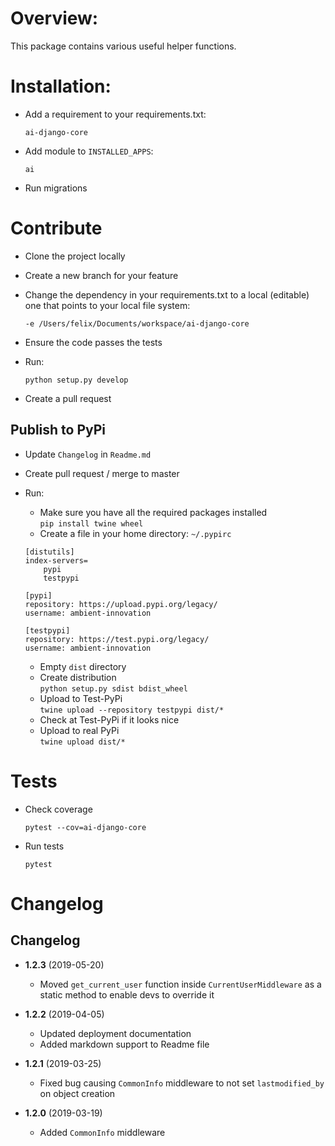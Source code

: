 # Overview:
This package contains various useful helper functions.  


# Installation:
- Add a requirement to your requirements.txt: 
    
    `ai-django-core`

- Add module to `INSTALLED_APPS`:

    `ai`

- Run migrations


# Contribute

- Clone the project locally
- Create a new branch for your feature
- Change the dependency in your requirements.txt to a local (editable) one that points to your local file system:
    ```
    -e /Users/felix/Documents/workspace/ai-django-core
    ``` 
- Ensure the code passes the tests
- Run: 
    
    `python setup.py develop`
    
- Create a pull request

## Publish to PyPi

- Update `Changelog` in `Readme.md`
 
- Create pull request / merge to master

- Run:

    * Make sure you have all the required packages installed  
    `pip install twine wheel`
    * Create a file in your home directory: `~/.pypirc`
    ```
    [distutils]
    index-servers=
        pypi
        testpypi
    
    [pypi]
    repository: https://upload.pypi.org/legacy/
    username: ambient-innovation
    
    [testpypi]
    repository: https://test.pypi.org/legacy/
    username: ambient-innovation
    ```
    * Empty `dist` directory
    * Create distribution  
    `python setup.py sdist bdist_wheel`
    * Upload to Test-PyPi  
    `twine upload --repository testpypi dist/*`
    * Check at Test-PyPi if it looks nice  
    * Upload to real PyPi  
    `twine upload dist/*`

# Tests

- Check coverage

    `pytest --cov=ai-django-core`
    
- Run tests

    `pytest`


# Changelog


## Changelog

* **1.2.3** (2019-05-20)
    * Moved `get_current_user` function inside `CurrentUserMiddleware` as a static method to enable devs to override it 
    
* **1.2.2** (2019-04-05)
    * Updated deployment documentation
    * Added markdown support to Readme file
    
* **1.2.1** (2019-03-25)
    * Fixed bug causing `CommonInfo` middleware to not set `lastmodified_by` on object creation

* **1.2.0** (2019-03-19)
    * Added `CommonInfo` middleware
